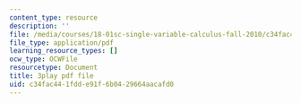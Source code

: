 ```yaml
---
content_type: resource
description: ''
file: /media/courses/18-01sc-single-variable-calculus-fall-2010/c34fac441fdde91f6b0429664aacafd0_G_HS1Dan_x4.pdf
file_type: application/pdf
learning_resource_types: []
ocw_type: OCWFile
resourcetype: Document
title: 3play pdf file
uid: c34fac44-1fdd-e91f-6b04-29664aacafd0
---
```


